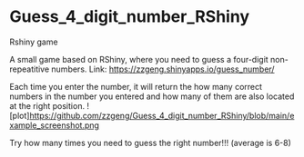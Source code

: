 # Guess_4_digit_number_RShiny
Rshiny game

A small game based on RShiny, where you need to guess a four-digit non-repeatitive numbers. 
Link: https://zzgeng.shinyapps.io/guess_number/

Each time you enter the number, it will return the how many correct numbers in the number you entered and how many of them are also located at the right position. 
![plot]https://github.com/zzgeng/Guess_4_digit_number_RShiny/blob/main/example_screenshot.png

Try how many times you need to guess the right number!!! (average is 6-8)
